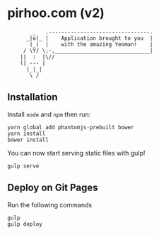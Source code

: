 # pirhoo.com (v2)


```
        _   .--------------------------------.
      _|o|_ |    Application brought to you  |
       (_)  |    with the amazing Yeoman!    |
     / \Y/ \;-,______________________________|
    ||  :  |\//
    (| --- |
      |_|_|
       \ /
```

## Installation

Install `node` and `npm` then run:

```
yarn global add phantomjs-prebuilt bower
yarn install
bower install
```

You can now start serving static files with gulp!

```
gulp serve
```

## Deploy on Git Pages

Run the following commands

```
gulp
gulp deploy
```
